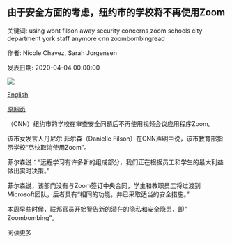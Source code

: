 ## 由于安全方面的考虑，纽约市的学校将不再使用Zoom

关键词: using wont filson away security concerns zoom schools city department york staff anymore cnn zoombombingread

作者: Nicole Chavez, Sarah Jorgensen

发表日期: 2020-04-04 00:00:00

![](https://cdn.cnn.com/cnnnext/dam/assets/200323113529-zoom-cloud-meeting-app---stock-super-tease.jpg)

[English](New%20York%20City%20schools%20won%27t%20be%20using%20Zoom%20anymore%20because%20of%20security%20concerns.md)

[原网页](https://edition.cnn.com/2020/04/04/us/nyc-schools-zoom-online-security/index.html)

（CNN）纽约市的学校在审查安全问题后不再使用视频会议应用程序Zoom。

该市女发言人丹尼尔·菲尔森（Danielle Filson）在CNN声明中说，该市教育部指示学校“尽快取消使用Zoom”。

菲尔森说：“远程学习有许多新的组成部分，我们正在根据员工和学生的最大利益做出实时决策。”

菲尔森说，该部门没有与Zoom签订中央合同，学生和教职员工将过渡到Microsoft团队，后者具有“相同的功能，并已采取适当的安全措施。”

本周早些时候，联邦官员开始警告新的潜在的隐私和安全隐患，即“ Zoombombing”。

阅读更多